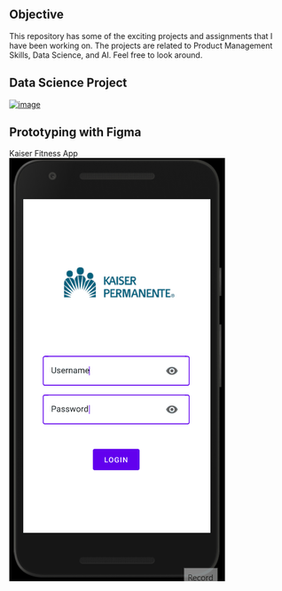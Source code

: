 ## Objective

This repository has some of the exciting projects and assignments that I have been working on. The projects are related to Product Management Skills, Data Science, and AI. Feel free to look around.



## Data Science Project
[![image](https://user-images.githubusercontent.com/64765832/125731982-b00c150a-8769-49c3-9b4a-849815554dc3.png)](https://www.linkedin.com/pulse/battle-neighborhoods-neeraj-baheti-pt-dpt-scs-ocs-cscs/)




## Prototyping with Figma
Kaiser Fitness App
![gif](FitnessApp.gif)
